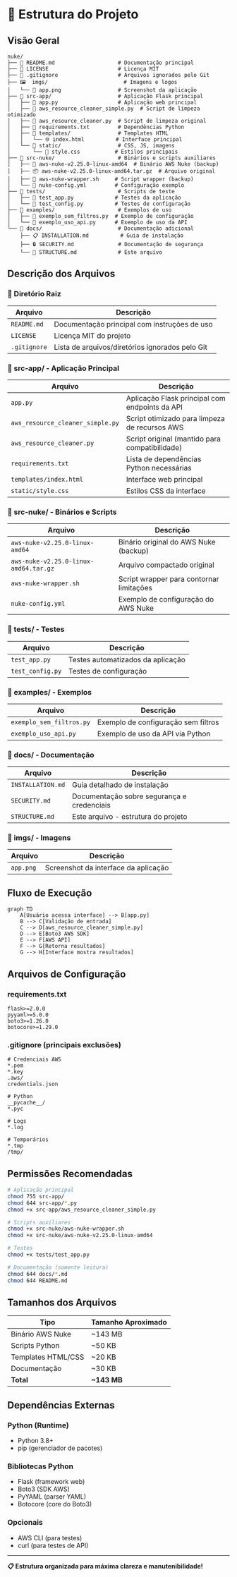 # 📁 Estrutura do Projeto

## Visão Geral

```
nuke/
├── 📄 README.md                    # Documentação principal
├── 📄 LICENSE                      # Licença MIT
├── 📄 .gitignore                   # Arquivos ignorados pelo Git
├── 🖼️  imgs/                        # Imagens e logos
│   └── 📸 app.png                  # Screenshot da aplicação
├── 📁 src-app/                     # Aplicação Flask principal
│   ├── 🐍 app.py                   # Aplicação web principal
│   ├── 🐍 aws_resource_cleaner_simple.py  # Script de limpeza otimizado
│   ├── 🐍 aws_resource_cleaner.py  # Script de limpeza original
│   ├── 📄 requirements.txt         # Dependências Python
│   ├── 📁 templates/               # Templates HTML
│   │   └── 🌐 index.html          # Interface principal
│   └── 📁 static/                  # CSS, JS, imagens
│       └── 🎨 style.css           # Estilos principais
├── 📁 src-nuke/                    # Binários e scripts auxiliares
│   ├── 🔧 aws-nuke-v2.25.0-linux-amd64  # Binário AWS Nuke (backup)
│   ├── 📦 aws-nuke-v2.25.0-linux-amd64.tar.gz  # Arquivo original
│   ├── 🔧 aws-nuke-wrapper.sh     # Script wrapper (backup)
│   └── 📄 nuke-config.yml         # Configuração exemplo
├── 📁 tests/                       # Scripts de teste
│   ├── 🧪 test_app.py             # Testes da aplicação
│   └── 🧪 test_config.py          # Testes de configuração
├── 📁 examples/                    # Exemplos de uso
│   ├── 📝 exemplo_sem_filtros.py  # Exemplo de configuração
│   └── 📝 exemplo_uso_api.py      # Exemplo de uso da API
└── 📁 docs/                        # Documentação adicional
    ├── 📋 INSTALLATION.md          # Guia de instalação
    ├── 🔒 SECURITY.md              # Documentação de segurança
    └── 📁 STRUCTURE.md             # Este arquivo
```

## Descrição dos Arquivos

### 📁 Diretório Raiz

| Arquivo | Descrição |
|---------|-----------|
| `README.md` | Documentação principal com instruções de uso |
| `LICENSE` | Licença MIT do projeto |
| `.gitignore` | Lista de arquivos/diretórios ignorados pelo Git |

### 📁 src-app/ - Aplicação Principal

| Arquivo | Descrição |
|---------|-----------|
| `app.py` | Aplicação Flask principal com endpoints da API |
| `aws_resource_cleaner_simple.py` | Script otimizado para limpeza de recursos AWS |
| `aws_resource_cleaner.py` | Script original (mantido para compatibilidade) |
| `requirements.txt` | Lista de dependências Python necessárias |
| `templates/index.html` | Interface web principal |
| `static/style.css` | Estilos CSS da interface |

### 📁 src-nuke/ - Binários e Scripts

| Arquivo | Descrição |
|---------|-----------|
| `aws-nuke-v2.25.0-linux-amd64` | Binário original do AWS Nuke (backup) |
| `aws-nuke-v2.25.0-linux-amd64.tar.gz` | Arquivo compactado original |
| `aws-nuke-wrapper.sh` | Script wrapper para contornar limitações |
| `nuke-config.yml` | Exemplo de configuração do AWS Nuke |

### 📁 tests/ - Testes

| Arquivo | Descrição |
|---------|-----------|
| `test_app.py` | Testes automatizados da aplicação |
| `test_config.py` | Testes de configuração |

### 📁 examples/ - Exemplos

| Arquivo | Descrição |
|---------|-----------|
| `exemplo_sem_filtros.py` | Exemplo de configuração sem filtros |
| `exemplo_uso_api.py` | Exemplo de uso da API via Python |

### 📁 docs/ - Documentação

| Arquivo | Descrição |
|---------|-----------|
| `INSTALLATION.md` | Guia detalhado de instalação |
| `SECURITY.md` | Documentação sobre segurança e credenciais |
| `STRUCTURE.md` | Este arquivo - estrutura do projeto |

### 📁 imgs/ - Imagens

| Arquivo | Descrição |
|---------|-----------|
| `app.png` | Screenshot da interface da aplicação |

## Fluxo de Execução

```mermaid
graph TD
    A[Usuário acessa interface] --> B[app.py]
    B --> C[Validação de entrada]
    C --> D[aws_resource_cleaner_simple.py]
    D --> E[Boto3 AWS SDK]
    E --> F[AWS API]
    F --> G[Retorna resultados]
    G --> H[Interface mostra resultados]
```

## Arquivos de Configuração

### requirements.txt
```
flask>=2.0.0
pyyaml>=5.0.0
boto3>=1.26.0
botocore>=1.29.0
```

### .gitignore (principais exclusões)
```
# Credenciais AWS
*.pem
*.key
.aws/
credentials.json

# Python
__pycache__/
*.pyc

# Logs
*.log

# Temporários
*.tmp
/tmp/
```

## Permissões Recomendadas

```bash
# Aplicação principal
chmod 755 src-app/
chmod 644 src-app/*.py
chmod +x src-app/aws_resource_cleaner_simple.py

# Scripts auxiliares
chmod +x src-nuke/aws-nuke-wrapper.sh
chmod +x src-nuke/aws-nuke-v2.25.0-linux-amd64

# Testes
chmod +x tests/test_app.py

# Documentação (somente leitura)
chmod 644 docs/*.md
chmod 644 README.md
```

## Tamanhos dos Arquivos

| Tipo | Tamanho Aproximado |
|------|-------------------|
| Binário AWS Nuke | ~143 MB |
| Scripts Python | ~50 KB |
| Templates HTML/CSS | ~20 KB |
| Documentação | ~30 KB |
| **Total** | **~143 MB** |

## Dependências Externas

### Python (Runtime)
- Python 3.8+
- pip (gerenciador de pacotes)

### Bibliotecas Python
- Flask (framework web)
- Boto3 (SDK AWS)
- PyYAML (parser YAML)
- Botocore (core do Boto3)

### Opcionais
- AWS CLI (para testes)
- curl (para testes de API)

---

**📋 Estrutura organizada para máxima clareza e manutenibilidade!**

